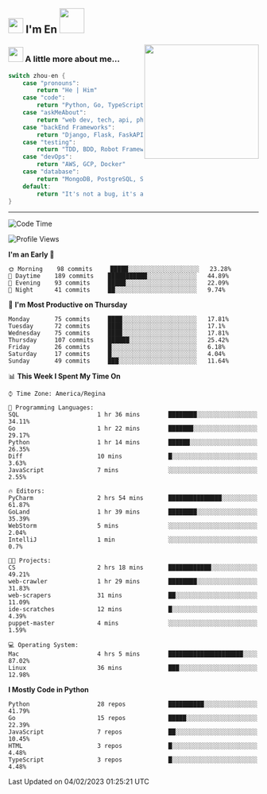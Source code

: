 <h2><img src="https://emojis.slackmojis.com/emojis/images/1531849430/4246/blob-sunglasses.gif?1531849430" width="30"/> I'm En <img src="https://media.giphy.com/media/12oufCB0MyZ1Go/giphy.gif" width="50"></h2>
<img align='right' src="https://media.giphy.com/media/M9gbBd9nbDrOTu1Mqx/giphy.gif" width="230">


### <img src="https://media.giphy.com/media/WUlplcMpOCEmTGBtBW/giphy.gif" width="30"> A little more about me...  
<!--
```javascript
const zhou-en = {
    pronouns: "He" | "Him",
    code: ["Python", "Go", "TypeScript", "Rust"],
    askMeAbout: ["web dev", "tech", "app dev", "photography"],
    technologies: {
        backEnd: {
            python: ["Django", "Flask", "FaskAPI"],
            go: []
        },
        scraping: ["selenium", "scrapy", "spider"],
        testing: ["Robot Framework"],
        devOps: ["AWS", "Docker🐳", "GCP", "Nginx"],
        databases: ["mongo", "postgresql", "sqlite"],
        misc: ["Firebase", "Heroku"]
    },
    architecture: ["Event Driven Architecture", "Microservices"],
    currentFocus: ["Temporal", "Rust"],
    funFact: "It's not a bug, it's a feature!"
};
```
  -->

```go
switch zhou-en {
    case "pronouns":
        return "He | Him"
    case "code":
        return "Python, Go, TypeScript, Rust"
    case "askMeAbout":
        return "web dev, tech, api, photography, basketball"
    case "backEnd Frameworks":
        return "Django, Flask, FaskAPI, Temporal"
    case "testing":
        return "TDD, BDD, Robot Framework, pytest"
    case "devOps":
        return "AWS, GCP, Docker"
    case "database":
        return "MongoDB, PostgreSQL, Sqlit"
    default:
        return "It's not a bug, it's a feature!"
}
```




---
<!--START_SECTION:waka-->
![Code Time](http://img.shields.io/badge/Code%20Time-447%20hrs%2014%20mins-blue)

![Profile Views](http://img.shields.io/badge/Profile%20Views-93-blue)

**I'm an Early 🐤** 

```text
🌞 Morning    98 commits     █████░░░░░░░░░░░░░░░░░░░░   23.28% 
🌆 Daytime    189 commits    ███████████░░░░░░░░░░░░░░   44.89% 
🌃 Evening    93 commits     █████░░░░░░░░░░░░░░░░░░░░   22.09% 
🌙 Night      41 commits     ██░░░░░░░░░░░░░░░░░░░░░░░   9.74%

```
📅 **I'm Most Productive on Thursday** 

```text
Monday       75 commits     ████░░░░░░░░░░░░░░░░░░░░░   17.81% 
Tuesday      72 commits     ████░░░░░░░░░░░░░░░░░░░░░   17.1% 
Wednesday    75 commits     ████░░░░░░░░░░░░░░░░░░░░░   17.81% 
Thursday     107 commits    ██████░░░░░░░░░░░░░░░░░░░   25.42% 
Friday       26 commits     █░░░░░░░░░░░░░░░░░░░░░░░░   6.18% 
Saturday     17 commits     █░░░░░░░░░░░░░░░░░░░░░░░░   4.04% 
Sunday       49 commits     ███░░░░░░░░░░░░░░░░░░░░░░   11.64%

```


📊 **This Week I Spent My Time On** 

```text
⌚︎ Time Zone: America/Regina

💬 Programming Languages: 
SQL                      1 hr 36 mins        ████████░░░░░░░░░░░░░░░░░   34.11% 
Go                       1 hr 22 mins        ███████░░░░░░░░░░░░░░░░░░   29.17% 
Python                   1 hr 14 mins        ██████░░░░░░░░░░░░░░░░░░░   26.35% 
Diff                     10 mins             █░░░░░░░░░░░░░░░░░░░░░░░░   3.63% 
JavaScript               7 mins              ░░░░░░░░░░░░░░░░░░░░░░░░░   2.55%

🔥 Editors: 
PyCharm                  2 hrs 54 mins       ███████████████░░░░░░░░░░   61.87% 
GoLand                   1 hr 39 mins        ████████░░░░░░░░░░░░░░░░░   35.39% 
WebStorm                 5 mins              ░░░░░░░░░░░░░░░░░░░░░░░░░   2.04% 
IntelliJ                 1 min               ░░░░░░░░░░░░░░░░░░░░░░░░░   0.7%

🐱‍💻 Projects: 
CS                       2 hrs 18 mins       ████████████░░░░░░░░░░░░░   49.21% 
web-crawler              1 hr 29 mins        ████████░░░░░░░░░░░░░░░░░   31.83% 
web-scrapers             31 mins             ██░░░░░░░░░░░░░░░░░░░░░░░   11.09% 
ide-scratches            12 mins             █░░░░░░░░░░░░░░░░░░░░░░░░   4.39% 
puppet-master            4 mins              ░░░░░░░░░░░░░░░░░░░░░░░░░   1.59%

💻 Operating System: 
Mac                      4 hrs 5 mins        █████████████████████░░░░   87.02% 
Linux                    36 mins             ███░░░░░░░░░░░░░░░░░░░░░░   12.98%

```

**I Mostly Code in Python** 

```text
Python                   28 repos            ██████████░░░░░░░░░░░░░░░   41.79% 
Go                       15 repos            █████░░░░░░░░░░░░░░░░░░░░   22.39% 
JavaScript               7 repos             ██░░░░░░░░░░░░░░░░░░░░░░░   10.45% 
HTML                     3 repos             █░░░░░░░░░░░░░░░░░░░░░░░░   4.48% 
TypeScript               3 repos             █░░░░░░░░░░░░░░░░░░░░░░░░   4.48%

```



 Last Updated on 04/02/2023 01:25:21 UTC
<!--END_SECTION:waka-->
